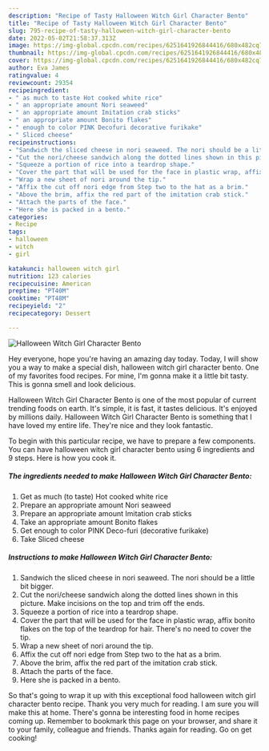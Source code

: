 ```yaml
---
description: "Recipe of Tasty Halloween Witch Girl Character Bento"
title: "Recipe of Tasty Halloween Witch Girl Character Bento"
slug: 795-recipe-of-tasty-halloween-witch-girl-character-bento
date: 2022-05-02T21:58:37.313Z
image: https://img-global.cpcdn.com/recipes/6251641926844416/680x482cq70/halloween-witch-girl-character-bento-recipe-main-photo.jpg
thumbnail: https://img-global.cpcdn.com/recipes/6251641926844416/680x482cq70/halloween-witch-girl-character-bento-recipe-main-photo.jpg
cover: https://img-global.cpcdn.com/recipes/6251641926844416/680x482cq70/halloween-witch-girl-character-bento-recipe-main-photo.jpg
author: Eva James
ratingvalue: 4
reviewcount: 29354
recipeingredient:
- " as much to taste Hot cooked white rice"
- " an appropriate amount Nori seaweed"
- " an appropriate amount Imitation crab sticks"
- " an appropriate amount Bonito flakes"
- " enough to color PINK Decofuri decorative furikake"
- " Sliced cheese"
recipeinstructions:
- "Sandwich the sliced cheese in nori seaweed. The nori should be a little bit bigger."
- "Cut the nori/cheese sandwich along the dotted lines shown in this picture. Make incisions on the top and trim off the ends."
- "Squeeze a portion of rice into a teardrop shape."
- "Cover the part that will be used for the face in plastic wrap, affix bonito flakes on the top of the teardrop for hair. There&#39;s no need to cover the tip."
- "Wrap a new sheet of nori around the tip."
- "Affix the cut off nori edge from Step two to the hat as a brim."
- "Above the brim, affix the red part of the imitation crab stick."
- "Attach the parts of the face."
- "Here she is packed in a bento."
categories:
- Recipe
tags:
- halloween
- witch
- girl

katakunci: halloween witch girl 
nutrition: 123 calories
recipecuisine: American
preptime: "PT40M"
cooktime: "PT48M"
recipeyield: "2"
recipecategory: Dessert

---
```



![Halloween Witch Girl Character Bento](https://img-global.cpcdn.com/recipes/6251641926844416/680x482cq70/halloween-witch-girl-character-bento-recipe-main-photo.jpg)

Hey everyone, hope you're having an amazing day today. Today, I will show you a way to make a special dish, halloween witch girl character bento. One of my favorites food recipes. For mine, I'm gonna make it a little bit tasty. This is gonna smell and look delicious.



Halloween Witch Girl Character Bento is one of the most popular of current trending foods on earth. It's simple, it is fast, it tastes delicious. It's enjoyed by millions daily. Halloween Witch Girl Character Bento is something that I have loved my entire life. They're nice and they look fantastic.


To begin with this particular recipe, we have to prepare a few components. You can have halloween witch girl character bento using 6 ingredients and 9 steps. Here is how you cook it.

<!--inarticleads1-->

##### The ingredients needed to make Halloween Witch Girl Character Bento:

1. Get  as much (to taste) Hot cooked white rice
1. Prepare  an appropriate amount Nori seaweed
1. Prepare  an appropriate amount Imitation crab sticks
1. Take  an appropriate amount Bonito flakes
1. Get  enough to color PINK Deco-furi (decorative furikake)
1. Take  Sliced cheese




<!--inarticleads2-->

##### Instructions to make Halloween Witch Girl Character Bento:

1. Sandwich the sliced cheese in nori seaweed. The nori should be a little bit bigger.
1. Cut the nori/cheese sandwich along the dotted lines shown in this picture. Make incisions on the top and trim off the ends.
1. Squeeze a portion of rice into a teardrop shape.
1. Cover the part that will be used for the face in plastic wrap, affix bonito flakes on the top of the teardrop for hair. There&#39;s no need to cover the tip.
1. Wrap a new sheet of nori around the tip.
1. Affix the cut off nori edge from Step two to the hat as a brim.
1. Above the brim, affix the red part of the imitation crab stick.
1. Attach the parts of the face.
1. Here she is packed in a bento.




So that's going to wrap it up with this exceptional food halloween witch girl character bento recipe. Thank you very much for reading. I am sure you will make this at home. There's gonna be interesting food in home recipes coming up. Remember to bookmark this page on your browser, and share it to your family, colleague and friends. Thanks again for reading. Go on get cooking!
